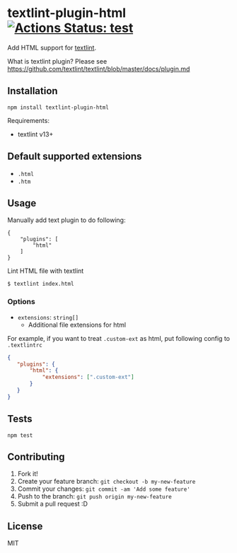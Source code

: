 # textlint-plugin-html [![Actions Status: test](https://github.com/textlint/textlint-plugin-html/workflows/test/badge.svg)](https://github.com/textlint/textlint-plugin-html/actions?query=workflow%3A"test")

Add HTML support for [textlint](https://github.com/textlint/textlint "textlint").

What is textlint plugin? Please see <https://github.com/textlint/textlint/blob/master/docs/plugin.md>

## Installation

    npm install textlint-plugin-html

Requirements:

- textlint v13+

## Default supported extensions

- `.html`
- `.htm`

## Usage

Manually add text plugin to do following:

```
{
    "plugins": [
        "html"
    ]
}
```

Lint HTML file with textlint

```
$ textlint index.html
```

### Options
 - `extensions`: `string[]`
    - Additional file extensions for html

For example, if you want to treat `.custom-ext` as html, put following config to `.textlintrc`

 ```json
{
    "plugins": {
        "html": {
            "extensions": [".custom-ext"]
        }
    }
}
```

## Tests

    npm test

## Contributing

1. Fork it!
2. Create your feature branch: `git checkout -b my-new-feature`
3. Commit your changes: `git commit -am 'Add some feature'`
4. Push to the branch: `git push origin my-new-feature`
5. Submit a pull request :D

## License

MIT

